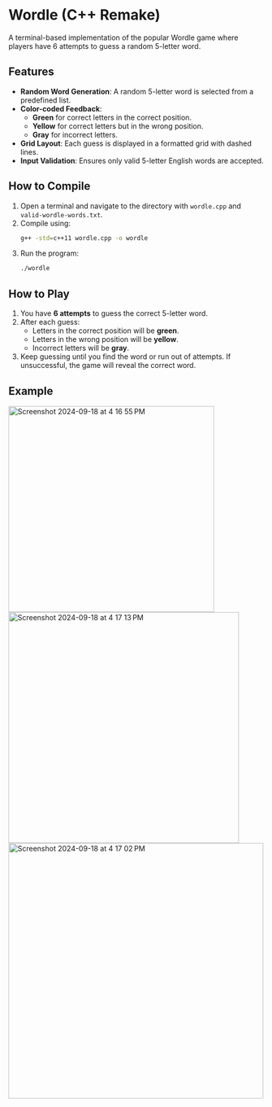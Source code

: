 # Wordle (C++ Remake)

A terminal-based implementation of the popular Wordle game where players have 6 attempts to guess a random 5-letter word.

## Features

- **Random Word Generation**: A random 5-letter word is selected from a predefined list.
- **Color-coded Feedback**:
  - **Green** for correct letters in the correct position.
  - **Yellow** for correct letters but in the wrong position.
  - **Gray** for incorrect letters.
- **Grid Layout**: Each guess is displayed in a formatted grid with dashed lines.
- **Input Validation**: Ensures only valid 5-letter English words are accepted.

## How to Compile

1. Open a terminal and navigate to the directory with `wordle.cpp` and `valid-wordle-words.txt`.
2. Compile using:
    ```bash
    g++ -std=c++11 wordle.cpp -o wordle
    ```
3. Run the program:
    ```bash
    ./wordle
    ```

## How to Play

1. You have **6 attempts** to guess the correct 5-letter word.
2. After each guess:
   - Letters in the correct position will be **green**.
   - Letters in the wrong position will be **yellow**.
   - Incorrect letters will be **gray**.
3. Keep guessing until you find the word or run out of attempts. If unsuccessful, the game will reveal the correct word.

## Example
<img width="405" alt="Screenshot 2024-09-18 at 4 16 55 PM" src="https://github.com/user-attachments/assets/8d5fa0bd-c142-4b8d-86ca-5ea4cb562bf7">
<img width="454" alt="Screenshot 2024-09-18 at 4 17 13 PM" src="https://github.com/user-attachments/assets/3f8c7de0-fab8-42eb-ae68-7012f6c8542a">
<img width="502" alt="Screenshot 2024-09-18 at 4 17 02 PM" src="https://github.com/user-attachments/assets/45748605-4a0c-4d7c-9588-0d92ff2c888e">


